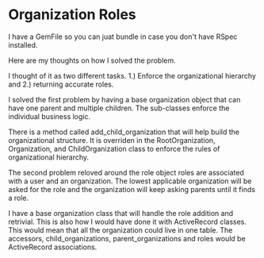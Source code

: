 # Organization Roles
I have a GemFile so you can juat bundle in case you don't have RSpec
installed.

Here are my thoughts on how I solved the problem.

I thought of it as two different tasks. 1.) Enforce the organizational
hierarchy and 2.) returning accurate roles.

I solved the first problem by having a base organization object that can
have one parent and multiple children. The sub-classes enforce the
individual business logic.

There is a method called add_child_organization that will
help build the organizational structure.  It is overriden in the
RootOrganization, Organization, and ChildOrganization class to enforce
the rules of organizational hierarchy.

The second problem reloved around the role object roles are associated with
a user and an organization.  The lowest applicable organization will be
asked for the role and the organization will keep asking parents until it finds a role.

I have a base organization class that will handle the role addition and
retrivial. This is also how I would have done it with ActiveRecord
classes. This would mean that all the organization could live in one
table. The accessors, child_organizations, parent_organizations and
roles would be ActiveRecord associations.
